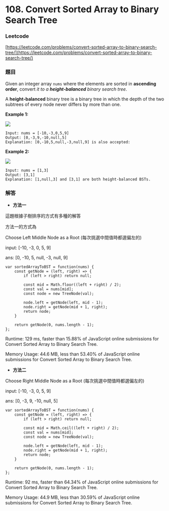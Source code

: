 # 108. Convert Sorted Array to Binary Search Tree

### Leetcode

[https://leetcode.com/problems/convert-sorted-array-to-binary-search-tree/](https://leetcode.com/problems/convert-sorted-array-to-binary-search-tree/)

### 題目

Given an integer array `nums` where the elements are sorted in **ascending order**, convert _it to a **height-balanced** binary search tree_.

A **height-balanced** binary tree is a binary tree in which the depth of the two subtrees of every node never differs by more than one.

&#x20;

**Example 1:**

![](https://assets.leetcode.com/uploads/2021/02/18/btree1.jpg)

```
Input: nums = [-10,-3,0,5,9]
Output: [0,-3,9,-10,null,5]
Explanation: [0,-10,5,null,-3,null,9] is also accepted:
```

**Example 2:**

![](https://assets.leetcode.com/uploads/2021/02/18/btree.jpg)

```
Input: nums = [1,3]
Output: [3,1]
Explanation: [1,null,3] and [3,1] are both height-balanced BSTs.
```

### 解答 <a href="#ti-jie" id="ti-jie"></a>

* **方法一**

這題根據子樹排序的方式有多種的解答

方法一的方式為&#x20;

Choose Left Middle Node as a Root (每次挑選中間值時都選偏左的)

input: \[-10, -3, 0, 5, 9]

ans: \[0, -10, 5, null, -3, null, 9]

```
var sortedArrayToBST = function(nums) {
    const getNode = (left, right) => {
        if (left > right) return null;
        
        const mid = Math.floor((left + right) / 2);
        const val = nums[mid];
        const node = new TreeNode(val);
        
        node.left = getNode(left, mid - 1);
        node.right = getNode(mid + 1, right);
        return node;
    }
    
    return getNode(0, nums.length - 1);
};
```

Runtime: 129 ms, faster than 15.88% of JavaScript online submissions for Convert Sorted Array to Binary Search Tree.

Memory Usage: 44.6 MB, less than 53.40% of JavaScript online submissions for Convert Sorted Array to Binary Search Tree.

* **方法二**

Choose Right Middle Node as a Root (每次挑選中間值時都選偏左的)

input: \[-10, -3, 0, 5, 9]

ans: \[0, -3, 9, -10, null, 5]

```
var sortedArrayToBST = function(nums) {
    const getNode = (left, right) => {
        if (left > right) return null;
        
        const mid = Math.ceil((left + right) / 2);
        const val = nums[mid];
        const node = new TreeNode(val);
        
        node.left = getNode(left, mid - 1);
        node.right = getNode(mid + 1, right);
        return node;
    }
    
    return getNode(0, nums.length - 1);
};
```

Runtime: 92 ms, faster than 64.34% of JavaScript online submissions for Convert Sorted Array to Binary Search Tree.

Memory Usage: 44.9 MB, less than 30.59% of JavaScript online submissions for Convert Sorted Array to Binary Search Tree.
